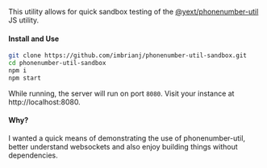 This utility allows for quick sandbox testing of the [@yext/phonenumber-util](https://www.npmjs.com/package/@yext/phonenumber-util) JS utility.

#### Install and Use

```bash
git clone https://github.com/imbrianj/phonenumber-util-sandbox.git
cd phonenumber-util-sandbox
npm i
npm start 
```

While running, the server will run on port `8080`.  Visit your instance at http://localhost:8080.

#### Why?

I wanted a quick means of demonstrating the use of phonenumber-util, better understand websockets and also enjoy building things without dependencies.